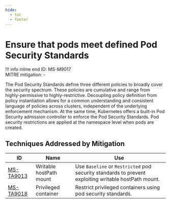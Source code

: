 ```yaml
---
hide:
  - toc
  - footer
---
```


# Ensure that pods meet defined Pod Security Standards

!!! info inline end
    ID: MS-M9017<br>
    MITRE mitigation: -


The Pod Security Standards define three different policies to broadly cover the security spectrum. These policies are cumulative and range from highly-permissive to highly-restrictive. Decoupling policy definition from policy instantiation allows for a common understanding and consistent language of policies across clusters, independent of the underlying enforcement mechanism. At the same time, Kubernetes offers a built-in Pod Security admission controller to enforce the Pod Security Standards. Pod security restrictions are applied at the namespace level when pods are created.


## Techniques Addressed by Mitigation

|ID|Name|Use|
|--|----------|-----------|
|[MS-TA9013](../techniques/Writable%20hostPath%20mount.md)|Writable hostPath mount|Use `Baseline` or `Restricted` pod security standards to prevent exploiting writable hostPath mount.|
|[MS-TA9018](../techniques/Privileged%20container.md)|Privileged container|Restrict privileged containers using pod security standards.|